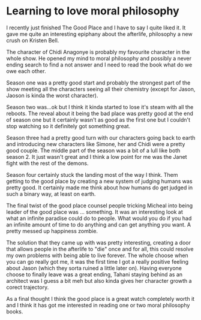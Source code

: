 # Learning to love moral philosophy

I recently just finished The Good Place and I have to say I quite liked it.
It gave me quite an interesting epiphany about the afterlife, philosophy a new crush on Kristen Bell.

The character of Chidi Anagonye is probably my favourite character in the whole show. He opened my mind to moral philosophy and possibly a never ending search to find a not answer and I need to read the book what do we owe each other.

Season one was a pretty good start and probably the strongest part of the show meeting all the characters seeing all their chemistry (except for Jason, Jaoson is kinda the worst character).

Season two was...ok but I think it kinda started to lose it's steam with all the reboots. The reveal about it being the bad place was pretty good at the end of season one but it certainly wasn't as good as the first one but I couldn't stop watching so it definitely got something great.

Season three had a pretty good turn with our characters going back to earth and introducing new characters like Simone, her and Chidi were a pretty good couple. The middle part of the season was a bit of a lull like both season 2. It just wasn't great and I think a low point for me was the Janet fight with the rest of the demons.

Season four certainly stuck the landing most of the way I think. Them getting to the good place by creating a new system of judging humans was pretty good. It certainly made me think about how humans do get judged in such a binary way, at least on earth.

The final twist of the good place counsel people tricking Micheal into being leader of the good place was ... something. It was an interesting look at what an infinite paradise could do to people. What would you do if you had an infinite amount of time to do anything and can get anything you want. A pretty messed up happiness zombie.

The solution that they came up with was pretty interesting, creating a door that allows people in the afterlife to "die" once and for all, this could resolve my own problems with being able to live forever. The whole choose when you can go really got me, it was the first time I got a really positive feeling about Jason (which they sorta ruined a little later on). Having everyone choose to finally leave was a great ending, Tahani staying behind as an architect was I guess a bit meh but also kinda gives her character growth a corect trajectory.

As a final thought I think the good place is a great watch completely worth it and I think it has got me interested in reading one or two moral philosophy books. 
